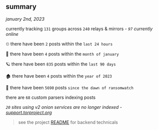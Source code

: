 
## summary
_january 2nd, 2023_

currently tracking `131` groups across `240` relays & mirrors - _`97` currently online_

⏲ there have been `2` posts within the `last 24 hours`

🦈 there have been `4` posts within the `month of january`

🪐 there have been `835` posts within the `last 90 days`

🏚 there have been `4` posts within the `year of 2023`

🦕 there have been `5690` posts `since the dawn of ransomwatch`

there are `68` custom parsers indexing posts

_`20` sites using v2 onion services are no longer indexed - [support.torproject.org](https://support.torproject.org/onionservices/v2-deprecation/)_

> see the project [README](https://github.com/joshhighet/ransomwatch#ransomwatch--) for backend technicals
